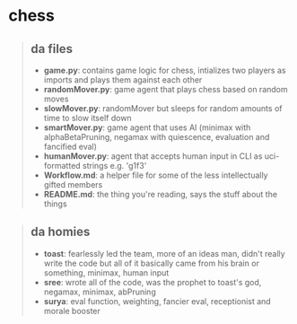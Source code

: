 # chess

> ## da files
>
> - **game.py**: contains game logic for chess, intializes two players as imports and plays them against each other
> - **randomMover.py**: game agent that plays chess based on random moves
> - **slowMover.py**: randomMover but sleeps for random amounts of time to slow itself down
> - **smartMover.py**: game agent that uses AI (minimax with alphaBetaPruning, negamax with quiescence, evaluation and fancified eval)
> - **humanMover.py**: agent that accepts human input in CLI as uci-formatted strings e.g. 'g1f3'
> - **Workflow.md**: a helper file for some of the less intellectually gifted members
> - **README.md**: the thing you're reading, says the stuff about the things

> ## da homies
>
> - **toast**: fearlessly led the team, more of an ideas man, didn't really write the code but all of it basically came from his brain or something, minimax, human input
> - **sree**: wrote all of the code, was the prophet to toast's god, negamax, minimax, abPruning
> - **surya**: eval function, weighting, fancier eval, receptionist and morale booster
